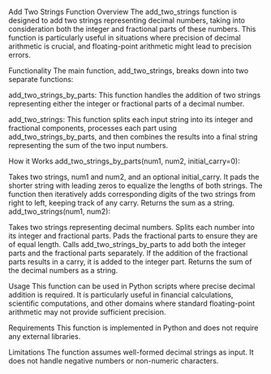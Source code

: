 Add Two Strings Function
Overview
The add_two_strings function is designed to add two strings representing decimal numbers, taking into consideration both the integer and fractional parts of these numbers. This function is particularly useful in situations where precision of decimal arithmetic is crucial, and floating-point arithmetic might lead to precision errors.

Functionality
The main function, add_two_strings, breaks down into two separate functions:

add_two_strings_by_parts: This function handles the addition of two strings representing either the integer or fractional parts of a decimal number.

add_two_strings: This function splits each input string into its integer and fractional components, processes each part using add_two_strings_by_parts, and then combines the results into a final string representing the sum of the two input numbers.

How it Works
add_two_strings_by_parts(num1, num2, initial_carry=0):

Takes two strings, num1 and num2, and an optional initial_carry.
It pads the shorter string with leading zeros to equalize the lengths of both strings.
The function then iteratively adds corresponding digits of the two strings from right to left, keeping track of any carry.
Returns the sum as a string.
add_two_strings(num1, num2):

Takes two strings representing decimal numbers.
Splits each number into its integer and fractional parts.
Pads the fractional parts to ensure they are of equal length.
Calls add_two_strings_by_parts to add both the integer parts and the fractional parts separately.
If the addition of the fractional parts results in a carry, it is added to the integer part.
Returns the sum of the decimal numbers as a string.

Usage
This function can be used in Python scripts where precise decimal addition is required. It is particularly useful in financial calculations, scientific computations, and other domains where standard floating-point arithmetic may not provide sufficient precision.

Requirements
This function is implemented in Python and does not require any external libraries.

Limitations
The function assumes well-formed decimal strings as input.
It does not handle negative numbers or non-numeric characters.